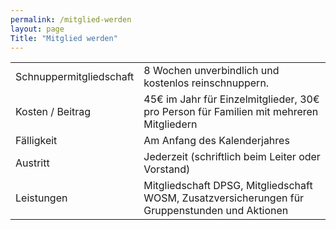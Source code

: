 ```yaml
---
permalink: /mitglied-werden
layout: page
Title: "Mitglied werden"
---
```

<table>
    <tr>
        <td>Schnuppermitgliedschaft</td>
        <td>8 Wochen unverbindlich und kostenlos reinschnuppern.</td>
    </tr>
    <tr>
        <td>Kosten / Beitrag</td>
        <td>45€ im Jahr für Einzelmitglieder, 30€ pro Person für Familien mit mehreren Mitgliedern</td>
    </tr>
    <tr>
        <td>F&auml;lligkeit</td>
        <td>Am Anfang des Kalenderjahres</td>
    </tr>
    <tr>
        <td>Austritt</td>
        <td>Jederzeit (schriftlich beim Leiter oder Vorstand)</td>
    </tr>
    <tr>
        <td>Leistungen</td>
        <td>Mitgliedschaft DPSG, Mitgliedschaft WOSM, Zusatzversicherungen für Gruppenstunden und Aktionen</td>
    </tr>
</table>